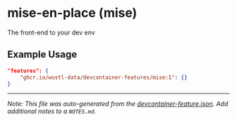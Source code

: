 
# mise-en-place (mise)

The front-end to your dev env

## Example Usage

```json
"features": {
    "ghcr.io/wustl-data/devcontainer-features/mise:1": {}
}
```





---

_Note: This file was auto-generated from the [devcontainer-feature.json](https://github.com/wustl-data/devcontainer-features/blob/main/src/mise/devcontainer-feature.json).  Add additional notes to a `NOTES.md`._
